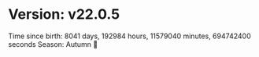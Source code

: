 # Version: v22.0.5
Time since birth: 8041 days, 192984 hours, 11579040 minutes, 694742400 seconds
Season: Autumn 🍁
